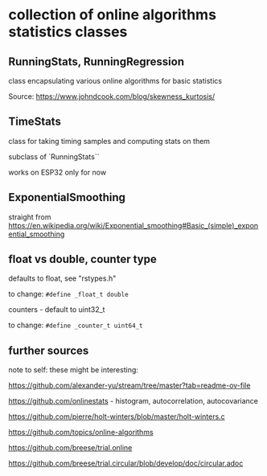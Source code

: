# collection of online algorithms statistics classes 

## RunningStats, RunningRegression
class encapsulating various online algorithms for basic statistics

Source: https://www.johndcook.com/blog/skewness_kurtosis/

## TimeStats

class for taking timing samples and computing stats on them

subclass of `RunningStats``

works on ESP32 only for now

## ExponentialSmoothing

straight from https://en.wikipedia.org/wiki/Exponential_smoothing#Basic_(simple)_exponential_smoothing

## float vs double, counter type

defaults to float, see "rstypes.h"

to change:
`#define _float_t double`

counters - default to uint32_t

to change:
`#define _counter_t uint64_t`

## further sources

note to self: these might be interesting:

https://github.com/alexander-yu/stream/tree/master?tab=readme-ov-file

https://github.com/onlinestats - histogram, autocorrelation, autocovariance 

https://github.com/pierre/holt-winters/blob/master/holt-winters.c 

https://github.com/topics/online-algorithms

https://github.com/breese/trial.online

https://github.com/breese/trial.circular/blob/develop/doc/circular.adoc
